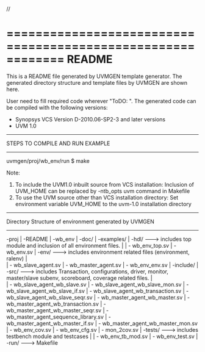 //

============================================================
                          README
============================================================

This is a README file generated by UVMGEN template generator.
The generated directory structure and template files by UVMGEN are shown here.

User need to fill required code wherever "ToDO: ". 
The generated code can be compiled with the following versions:
- Synopsys VCS Version D-2010.06-SP2-3 and later versions
- UVM 1.0

*************************************************************
STEPS TO COMPILE AND RUN EXAMPLE
*************************************************************
uvmgen/proj/wb_env/run $ make

Note: 
  1) To include the UVM1.0 inbuilt source from VCS installation:
     Inclusion of UVM_HOME can be replaced by -ntb_opts uvm command in Makefile
  2) To use the UVM source other than VCS installation directory:
     Set environment variable UVM_HOME to the uvm-1.0 installation directory

*************************************************************
Directory Structure of environment generated by UVMGEN
*************************************************************
-proj
  |
  -README
  |
  -wb_env
       |
       -doc/
       |
       -examples/
       |
       -hdl/        ---> includes top module and inclusion of all environment files.
       |
       | - wb_env_top.sv 
       | - wb_env.sv
       |
       -env/        ---> includes environment related files (environment, ralenv)
       |  
       | - wb_slave_agent.sv
       | - wb_master_agent.sv
       | - wb_env_env.sv
       |
       -include/
       |
       -src/        ---> includes Transaction, configurations, driver, monitor, master/slave subenv, scoreboard, coverage related files.
       |  
       | - wb_slave_agent_wb_slave.sv
       | - wb_slave_agent_wb_slave_mon.sv
       | - wb_slave_agent_wb_slave_if.sv
       | - wb_slave_agent_wb_transaction.sv
       | - wb_slave_agent_wb_slave_seqr.sv
       | - wb_master_agent_wb_master.sv
       | - wb_master_agent_wb_transaction.sv
       | - wb_master_agent_wb_master_seqr.sv
       | - wb_master_agent_sequence_library.sv
       | - wb_master_agent_wb_master_if.sv
       | - wb_master_agent_wb_master_mon.sv
       | - wb_env_cov.sv
       | - wb_env_cfg.sv
       | - mon_2cov.sv
       |
       -tests/      ---> includes testbench module and testcases 
       |
       | - wb_env_tb_mod.sv 
       | - wb_env_test.sv
       |
       -run/        ---> Makefile

